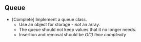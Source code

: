 ## Queue
* [Complete] Implement a queue class.
  * Use an object for storage - _not_ an array.
  * The queue should not keep values that it no longer needs.
  * Insertion and removal should be _O(1) time complexity_

